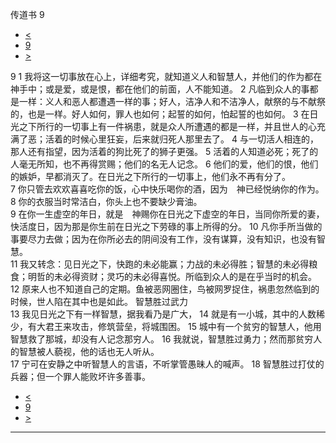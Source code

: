 ﻿





 传道书 9




* [<](bible/ECC08.md)
* [9](bible/ECC.md)
* [>](bible/ECC10.md)



 
9 
1 我将这一切事放在心上，详细考究，就知道义人和智慧人，并他们的作为都在　神手中；或是爱，或是恨，都在他们的前面，人不能知道。 
2 凡临到众人的事都是一样：义人和恶人都遭遇一样的事；好人，洁净人和不洁净人，献祭的与不献祭的，也是一样。好人如何，罪人也如何；起誓的如何，怕起誓的也如何。 
3 在日光之下所行的一切事上有一件祸患，就是众人所遭遇的都是一样，并且世人的心充满了恶；活着的时候心里狂妄，后来就归死人那里去了。 
4 与一切活人相连的，那人还有指望，因为活着的狗比死了的狮子更强。 
5 活着的人知道必死；死了的人毫无所知，也不再得赏赐；他们的名无人记念。 
6 他们的爱，他们的恨，他们的嫉妒，早都消灭了。在日光之下所行的一切事上，他们永不再有分了。  
7 你只管去欢欢喜喜吃你的饭，心中快乐喝你的酒，因为　神已经悦纳你的作为。  
8 你的衣服当时常洁白，你头上也不要缺少膏油。  
9 在你一生虚空的年日，就是　神赐你在日光之下虚空的年日，当同你所爱的妻，快活度日，因为那是你生前在日光之下劳碌的事上所得的分。 
10 凡你手所当做的事要尽力去做；因为在你所必去的阴间没有工作，没有谋算，没有知识，也没有智慧。  
11 我又转念：见日光之下，快跑的未必能赢；力战的未必得胜；智慧的未必得粮食；明哲的未必得资财；灵巧的未必得喜悦。所临到众人的是在乎当时的机会。 
12 原来人也不知道自己的定期。鱼被恶网圈住，鸟被网罗捉住，祸患忽然临到的时候，世人陷在其中也是如此。 智慧胜过武力  
13 我见日光之下有一样智慧，据我看乃是广大， 
14 就是有一小城，其中的人数稀少，有大君王来攻击，修筑营垒，将城围困。 
15 城中有一个贫穷的智慧人，他用智慧救了那城，却没有人记念那穷人。 
16 我就说，智慧胜过勇力；然而那贫穷人的智慧被人藐视，他的话也无人听从。  
17 宁可在安静之中听智慧人的言语，不听掌管愚昧人的喊声。 
18 智慧胜过打仗的兵器；但一个罪人能败坏许多善事。 
* [<](bible/ECC08.md)
* [9](bible/ECC.md)
* [>](bible/ECC10.md)





---










